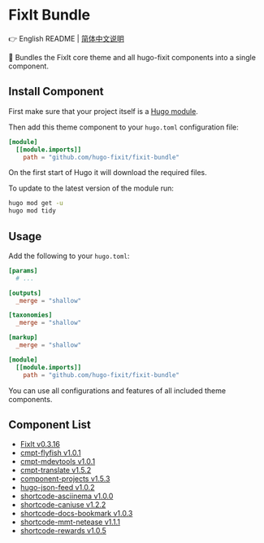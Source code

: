 # FixIt Bundle

👉 English README | [简体中文说明](/README.md)

🌲 Bundles the FixIt core theme and all hugo-fixit components into a single component.

## Install Component

First make sure that your project itself is a [Hugo module](https://gohugo.io/hugo-modules/use-modules/#initialize-a-new-module).

Then add this theme component to your `hugo.toml` configuration file:

```toml
[module]
  [[module.imports]]
    path = "github.com/hugo-fixit/fixit-bundle"
```

On the first start of Hugo it will download the required files.

To update to the latest version of the module run:

```bash
hugo mod get -u
hugo mod tidy
```

## Usage

Add the following to your `hugo.toml`:

```toml
[params]
  # ...

[outputs]
  _merge = "shallow"

[taxonomies]
  _merge = "shallow"

[markup]
  _merge = "shallow"

[module]
  [[module.imports]]
    path = "github.com/hugo-fixit/fixit-bundle"
```

You can use all configurations and features of all included theme components.

## Component List

<!-- COMPONENT_LIST_START -->
- [FixIt v0.3.16](https://github.com/hugo-fixit/FixIt)
- [cmpt-flyfish v1.0.1](https://github.com/hugo-fixit/cmpt-flyfish)
- [cmpt-mdevtools v1.0.1](https://github.com/hugo-fixit/cmpt-mdevtools)
- [cmpt-translate v1.5.2](https://github.com/hugo-fixit/cmpt-translate)
- [component-projects v1.5.3](https://github.com/hugo-fixit/component-projects)
- [hugo-json-feed v1.0.2](https://github.com/hugo-fixit/hugo-json-feed)
- [shortcode-asciinema v1.0.0](https://github.com/hugo-fixit/shortcode-asciinema)
- [shortcode-caniuse v1.2.2](https://github.com/hugo-fixit/shortcode-caniuse)
- [shortcode-docs-bookmark v1.0.3](https://github.com/hugo-fixit/shortcode-docs-bookmark)
- [shortcode-mmt-netease v1.1.1](https://github.com/hugo-fixit/shortcode-mmt-netease)
- [shortcode-rewards v1.0.5](https://github.com/hugo-fixit/shortcode-rewards)
<!-- COMPONENT_LIST_END -->
